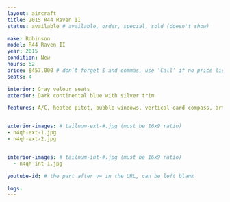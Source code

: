 ```yaml
---
layout: aircraft
title: 2015 R44 Raven II
status: available # available, order, special, sold (doesn't show)

make: Robinson
model: R44 Raven II
year: 2015
condition: New
hours: 52
price: $457,000 # don’t forget $ and commas, use ‘Call’ if no price listed
seats: 4

interior: Gray velour seats
exterior: Dark continental blue with silver trim

features: A/C, heated pitot, bubble windows, vertical card compass, artificial horizon, Kannad 406 ELT. Will export!


exterior-images: # tailnum-ext-#.jpg (must be 16x9 ratio)
- n4qh-ext-1.jpg
- n4qh-ext-2.jpg


interior-images: # tailnum-int-#.jpg (must be 16x9 ratio)
  - n4qh-int-1.jpg

youtube-id: # the part after v= in the URL, can be left blank

logs:
---
```

